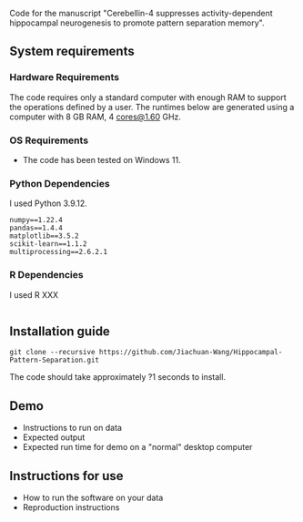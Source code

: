 Code for the manuscript "Cerebellin-4 suppresses activity-dependent hippocampal neurogenesis to promote pattern separation memory".

## System requirements
### Hardware Requirements
The code requires only a standard computer with enough RAM to support the operations defined by a user. 
The runtimes below are generated using a computer with 8 GB RAM, 4 cores@1.60 GHz.

### OS Requirements
- The code has been tested on Windows 11.
### Python Dependencies
I used Python 3.9.12.
```
numpy==1.22.4
pandas==1.4.4
matplotlib==3.5.2
scikit-learn==1.1.2
multiprocessing==2.6.2.1
```
### R Dependencies
I used R XXX
```
```
## Installation guide
```
git clone --recursive https://github.com/Jiachuan-Wang/Hippocampal-Pattern-Separation.git
```
The code should take approximately ?1 seconds to install.

## Demo
- Instructions to run on data
- Expected output
- Expected run time for demo on a "normal" desktop computer
## Instructions for use
- How to run the software on your data
- Reproduction instructions
